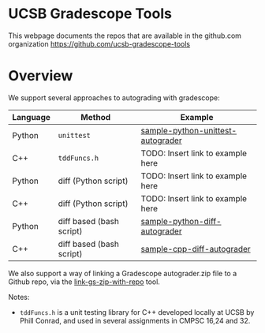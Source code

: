 # UCSB Gradescope Tools

This webpage documents the repos that are available in the github.com organization <https://github.com/ucsb-gradescope-tools>

# Overview

We support several approaches to autograding with gradescope:


| Language | Method | Example |
|----------|--------|---------|
| Python   | `unittest` |  [sample-python-unittest-autograder](https://github.com/ucsb-gradescope-tools/sample-python-unittest-autograder) | 
| C++      | `tddFuncs.h` |  TODO: Insert link to example here | 
| Python   | diff (Python script)|  TODO: Insert link to example here | 
| C++      | diff (Python script)|  TODO: Insert link to example here | 
| Python   | diff based (bash script)|  [sample-python-diff-autograder](https://github.com/ucsb-gradescope-tools/sample-python-diff-autograder) | 
| C++      | diff based (bash script)|  [sample-cpp-diff-autograder](https://github.com/ucsb-gradescope-tools/sample-cpp-diff-autograder) | 

We also support a way of linking a Gradescope autograder.zip file to a Github repo, via the [link-gs-zip-with-repo](https://github.com/ucsb-gradescope-tools/link-gs-zip-with-repo) tool.

Notes:
* `tddFuncs.h` is a  unit testing library for C++ developed locally at UCSB by Phill Conrad, and used in several assignments in CMPSC 16,24 and 32.
